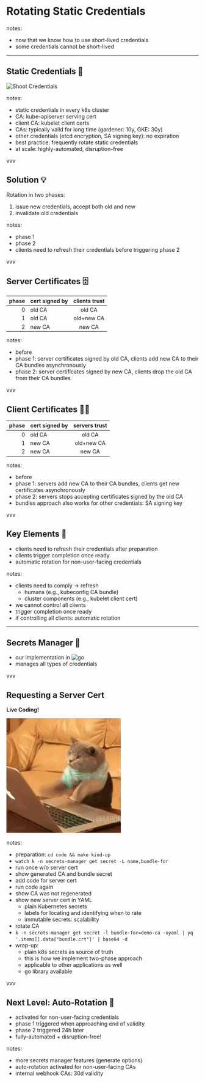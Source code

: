 # Rotating Static Credentials

notes:

- now that we know how to use short-lived credentials
- some credentials cannot be short-lived

---

## Static Credentials 🔐

![Shoot Credentials](../assets/static-credentials.excalidraw.png)
<!-- .element: class="r-stretch" -->

notes:

- static credentials in every k8s cluster
- CA: kube-apiserver serving cert
- client CA: kubelet client certs
- CAs: typically valid for long time (gardener: 10y, GKE: 30y)
- other credentials (etcd encryption, SA signing key): no expiration
- best practice: frequently rotate static credentials
- at scale: highly-automated, disruption-free

vvv

## Solution 💡

Rotation in two phases:

1. issue new credentials, accept both old and new
2. invalidate old credentials

notes:

- phase 1
- phase 2
- clients need to refresh their credentials before triggering phase 2

vvv

<!-- https://github.com/gardener/gardener/blob/master/docs/development/secrets_management.md#certificate-signing -->

## Server Certificates 🗄

<table class="no-borders">
<thead>
<tr>
<th align="right">phase</th>
<th>cert signed by</th>
<th align="center">clients trust</th>
</tr>
</thead>
<tbody>
<tr class="fragment">
<td align="right">0</td>
<td><span class="cred old">old CA</span></td>
<td align="center"><span class="cred old">old CA</span></td>
</tr>
<tr class="fragment">
<td align="right">1</td>
<td><span class="cred old">old CA</span></td>
<td align="center"><span class="cred bundle">old+new CA</span></td>
</tr>
<tr class="fragment">
<td align="right">2</td>
<td><span class="cred new">new CA</span></td>
<td align="center"><span class="cred new">new CA</span></td>
</tr>
</tbody>
</table>

notes:

- before
- phase 1: server certificates signed by old CA, clients add new CA to their CA bundles asynchronously
- phase 2: server certificates signed by new CA, clients drop the old CA from their CA bundles

vvv

## Client Certificates 🧑‍💻

<table class="no-borders">
<thead>
<tr>
<th align="right">phase</th>
<th>cert signed by</th>
<th align="center">servers trust</th>
</tr>
</thead>
<tbody>
<tr class="fragment">
<td align="right">0</td>
<td><span class="cred old">old CA</span></td>
<td align="center"><span class="cred old">old CA</span></td>
</tr>
<tr class="fragment">
<td align="right">1</td>
<td><span class="cred new">new CA</span></td>
<td align="center"><span class="cred bundle">old+new CA</span></td>
</tr>
<tr class="fragment">
<td align="right">2</td>
<td><span class="cred new">new CA</span></td>
<td align="center"><span class="cred new">new CA</span></td>
</tr>
</tbody>
</table>

notes:

- before
- phase 1: servers add new CA to their CA bundles, clients get new certificates asynchronously
- phase 2: servers stops accepting certificates signed by the old CA
- bundles approach also works for other credentials: SA signing key

vvv

## Key Elements 🔑

- clients need to refresh their credentials after preparation
- clients trigger completion once ready
- automatic rotation for non-user-facing credentials

notes:

- clients need to comply -> refresh
  - humans (e.g., kubeconfig CA bundle)
  - cluster components (e.g., kubelet client cert)
- we cannot control all clients
- trigger completion once ready
- if controlling all clients: automatic rotation

---

## Secrets Manager 👔

- our implementation in ![go](../assets/gopher.png) <!-- .element: class="img-inline" -->
- manages all types of credentials

vvv

## Requesting a Server Cert

**Live Coding!**

![Live Coding](../assets/live-coding.gif)
<!-- .element: style="height: 300px" -->

notes:

- preparation: `cd code && make kind-up`
- `watch k -n secrets-manager get secret -L name,bundle-for`
- run once w/o server cert
- show generated CA and bundle secret
- add code for server cert
- run code again
- show CA was not regenerated
- show new server cert in YAML
  - plain Kubernetes secrets
  - labels for locating and identifying when to rate
  - immutable secrets: scalability
- rotate CA
- `k -n secrets-manager get secret -l bundle-for=demo-ca -oyaml | yq '.items[].data["bundle.crt"]' | base64 -d`
- wrap-up:
  - plain k8s secrets as source of truth
  - this is how we implement two-phase approach
  - applicable to other applications as well
  - go library available

vvv

## Next Level: Auto-Rotation 🔁

- activated for non-user-facing credentials
- phase 1 triggered when approaching end of validity
- phase 2 triggered 24h later
- fully-automated + disruption-free!

notes:

- more secrets manager features (generate options)
- auto-rotation activated for non-user-facing CAs
- internal webhook CAs: 30d validity
